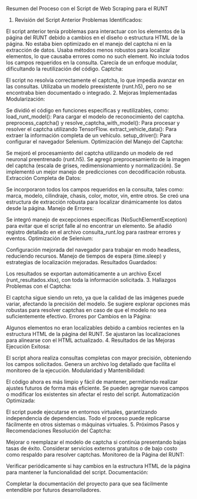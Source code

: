 Resumen del Proceso con el Script de Web Scraping para el RUNT
1. Revisión del Script Anterior
Problemas Identificados:

El script anterior tenía problemas para interactuar con los elementos de la página del RUNT debido a cambios en el diseño o estructura HTML de la página.
No estaba bien optimizado en el manejo del captcha ni en la extracción de datos.
Usaba métodos menos robustos para localizar elementos, lo que causaba errores como no such element.
No incluía todos los campos requeridos en la consulta.
Carecía de un enfoque modular, dificultando la reutilización del código.
Captcha:

El script no resolvía correctamente el captcha, lo que impedía avanzar en las consultas.
Utilizaba un modelo preexistente (runt.h5), pero no se encontraba bien documentado o integrado.
2. Mejoras Implementadas
Modularización:

Se dividió el código en funciones específicas y reutilizables, como:
load_runt_model(): Para cargar el modelo de reconocimiento del captcha.
preprocess_captcha() y resolve_captcha_with_model(): Para procesar y resolver el captcha utilizando TensorFlow.
extract_vehicle_data(): Para extraer la información completa de un vehículo.
setup_driver(): Para configurar el navegador Selenium.
Optimización del Manejo del Captcha:

Se mejoró el procesamiento del captcha utilizando un modelo de red neuronal preentrenado (runt.h5).
Se agregó preprocesamiento de la imagen del captcha (escala de grises, redimensionamiento y normalización).
Se implementó un mejor manejo de predicciones con decodificación robusta.
Extracción Completa de Datos:

Se incorporaron todos los campos requeridos en la consulta, tales como:
marca, modelo, cilindraje, chasis, color, motor, vin, entre otros.
Se creó una estructura de extracción robusta para localizar dinámicamente los datos desde la página.
Manejo de Errores:

Se integró manejo de excepciones específicas (NoSuchElementException) para evitar que el script falle al no encontrar un elemento.
Se añadió registro detallado en el archivo consulta_runt.log para rastrear errores y eventos.
Optimización de Selenium:

Configuración mejorada del navegador para trabajar en modo headless, reduciendo recursos.
Manejo de tiempos de espera (time.sleep) y estrategias de localización mejoradas.
Resultados Guardados:

Los resultados se exportan automáticamente a un archivo Excel (runt_resultados.xlsx), con toda la información solicitada.
3. Hallazgos
Problemas con el Captcha:

El captcha sigue siendo un reto, ya que la calidad de las imágenes puede variar, afectando la precisión del modelo.
Se sugiere explorar opciones más robustas para resolver captchas en caso de que el modelo no sea suficientemente efectivo.
Errores por Cambios en la Página:

Algunos elementos no eran localizables debido a cambios recientes en la estructura HTML de la página del RUNT.
Se ajustaron las localizaciones para alinearse con el HTML actualizado.
4. Resultados de las Mejoras
Ejecución Exitosa:

El script ahora realiza consultas completas con mayor precisión, obteniendo los campos solicitados.
Genera un archivo log detallado que facilita el monitoreo de la ejecución.
Modularidad y Mantenibilidad:

El código ahora es más limpio y fácil de mantener, permitiendo realizar ajustes futuros de forma más eficiente.
Se pueden agregar nuevos campos o modificar los existentes sin afectar el resto del script.
Automatización Optimizada:

El script puede ejecutarse en entornos virtuales, garantizando independencia de dependencias.
Todo el proceso puede replicarse fácilmente en otros sistemas o máquinas virtuales.
5. Próximos Pasos y Recomendaciones
Resolución del Captcha:

Mejorar o reemplazar el modelo de captcha si continúa presentando bajas tasas de éxito.
Considerar servicios externos gratuitos o de bajo costo como respaldo para resolver captchas.
Monitoreo de la Página del RUNT:

Verificar periódicamente si hay cambios en la estructura HTML de la página para mantener la funcionalidad del script.
Documentación:

Completar la documentación del proyecto para que sea fácilmente entendible por futuros desarrolladores.
